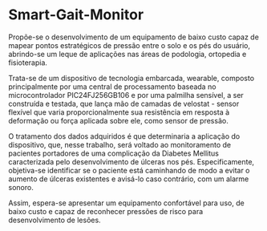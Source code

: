 # Smart-Gait-Monitor

Propõe-se o desenvolvimento de um equipamento de baixo custo capaz de mapear pontos estratégicos de pressão entre o solo e os pés do usuário, abrindo-se um leque de aplicações nas áreas de podologia, ortopedia e fisioterapia.

Trata-se de um dispositivo de tecnologia embarcada, wearable, composto principalmente por uma central de processamento baseada no microcontrolador PIC24FJ256GB106 e por uma palmilha sensível, a ser construída e testada, que lança mão de camadas de velostat - sensor flexível que varia proporcionalmente sua resistência em resposta à deformação ou força aplicada sobre ele, como sensor de pressão.

O tratamento dos dados adquiridos é que determinaria a aplicação do dispositivo, que, nesse trabalho, será voltado ao monitoramento de pacientes portadores de uma complicação da Diabetes Mellitus caracterizada pelo desenvolvimento de úlceras nos pés. Especificamente, objetiva-se identificar se o paciente está caminhando de modo a evitar o aumento de úlceras existentes e avisá-lo caso contrário, com um alarme sonoro.

Assim, espera-se apresentar um equipamento confortável para uso, de baixo custo e capaz de reconhecer pressões de risco para desenvolvimento de lesões.
